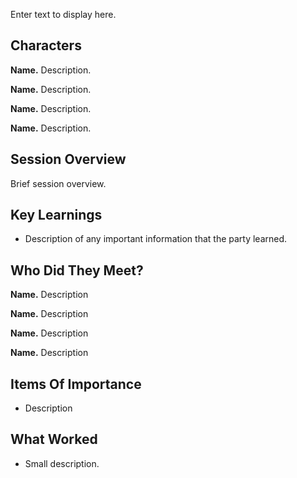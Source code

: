 Enter text to display here.

## Characters

**Name.** Description.

**Name.** Description.

**Name.** Description.

**Name.** Description.

## Session Overview

Brief session overview.

## Key Learnings

- Description of any important information that the party learned.

## Who Did They Meet?

**Name.** Description

**Name.** Description

**Name.** Description

**Name.** Description

## Items Of Importance

- Description

## What Worked

- Small description.
